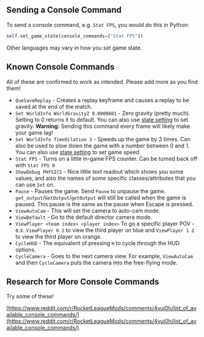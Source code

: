 ## Sending a Console Command

To send a console command, e.g. `Stat FPS`, you would do this in Python:

```python
self.set_game_state(console_commands=["Stat FPS"])
```

Other languages may vary in how you set game state.

## Known Console Commands

All of these are confirmed to work as intended. Please add more as you find them!

- `QueSaveReplay` - Creates a replay keyframe and causes a replay to be saved at the end of the match.
- `Set WorldInfo WorldGravityZ 0.0000001` - Zero gravity (pretty much). Setting to 0 returns it to default.
  You can also use [state setting](/botmaking/manipulating-game-state) to set gravity.
  **Warning:** Sending this command every frame will likely make your game lag!
- `Set WorldInfo TimeDilation 3` - Speeds up the game by 3 times. Can also be used to slow down the game
  with a number between 0 and 1. You can also use [state setting](/botmaking/manipulating-game-state)
  to set game speed.
- `Stat FPS` - Turns on a little in-game FPS counter. Can be turned back off with `Stat FPS 0`
- `ShowDebug PHYSICS` - Nice little text readout which shows you some values, and also the names of some
  specific classes/attributes that you can use `Set` on.
- `Pause` - Pauses the game. Send `Pause` to unpause the game. `get_output`/`GetOutput`/`getOutput` will
  still be called when the game is paused. This pause is the same as the pause when Escape is pressed.
- `ViewAutoCam` - This will set the camera to auto-cam mode.
- `ViewDefault` - Go to the default director camera mode.
- `ViewPlayer <team index> <player index>` To go a specific player POV - e.x. `ViewPlayer 0 2` to view
  the third player on blue and `ViewPlayer 1 2` to view the third player on orange.
- `CycleHUD` - The equivalent of pressing `H` to cycle through the HUD options.
- `CycleCamera` - Goes to the next camera view. For example, `ViewAutoCam` and then `CycleCamera` puts the
  camera into the free-flying mode.

## Research for More Console Commands

Try some of these!

[https://www.reddit.com/r/RocketLeagueMods/comments/4vuj0h/list_of_available_console_commands/](https://www.reddit.com/r/RocketLeagueMods/comments/4vuj0h/list_of_available_console_commands/)
